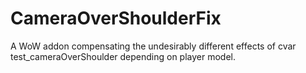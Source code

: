# CameraOverShoulderFix
A WoW addon compensating the undesirably different effects of cvar test_cameraOverShoulder depending on player model.
